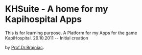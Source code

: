 # KHSuite - A home for my Kapihospital Apps

This is for learning purpose. A Platform for my Apps for the game KapiHospital.
29.10.2011 -- Initial creation

by [Prof.Dr.Brainiac](http://khplanner.kilu.de/khplannerapplet.html/).